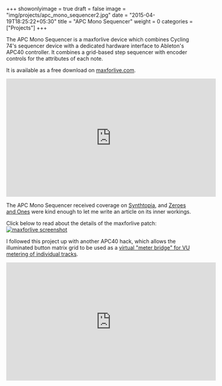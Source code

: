 +++
showonlyimage = true
draft = false
image = "img/projects/apc_mono_sequencer2.jpg"
date = "2015-04-19T18:25:22+05:30"
title = "APC Mono Sequencer"
weight = 0
categories = ["Projects"]
+++

The APC Mono Sequencer is a maxforlive device which combines Cycling 74's sequencer device with a dedicated hardware interface to Ableton's APC40 controller. It combines a grid-based step sequencer with encoder controls for the attributes of each note.
<!--more-->

It is available as a free download on [maxforlive.com](http://maxforlive.com/library/device/2644/apc-mono-sequencer).

<iframe width="560" height="315" src="https://www.youtube.com/embed/FG0_c5RODrE" frameborder="0" allow="autoplay; encrypted-media" allowfullscreen></iframe>

The APC Mono Sequencer received coverage on [Synthtopia](https://www.synthtopia.com/content/2014/11/24/introducing-the-apc-mono-sequencer-max-for-live/), and [Zeroes and Ones](http://alijamieson.co.uk/2014/11/hacking-hardware-control-maxforlive/) were kind enough to let me write an article on its inner workings.

Click below to read about the details of the maxforlive patch:
[![maxforlive screenshot](/img/projects/apc_mono_maxforlive.png)](http://alijamieson.co.uk/2014/11/hacking-hardware-control-maxforlive/)

I followed this project up with another APC40 hack, which allows the illuminated button matrix grid to be used as a [virtual "meter bridge" for VU metering of individual tracks](http://alijamieson.co.uk/2015/04/levels-apc40-remix-vu-metering-in-hardware-with-remote-scripts/).
<iframe width="560" height="315" src="https://www.youtube.com/embed/7XMuwD9cy20" frameborder="0" allow="autoplay; encrypted-media" allowfullscreen></iframe>
